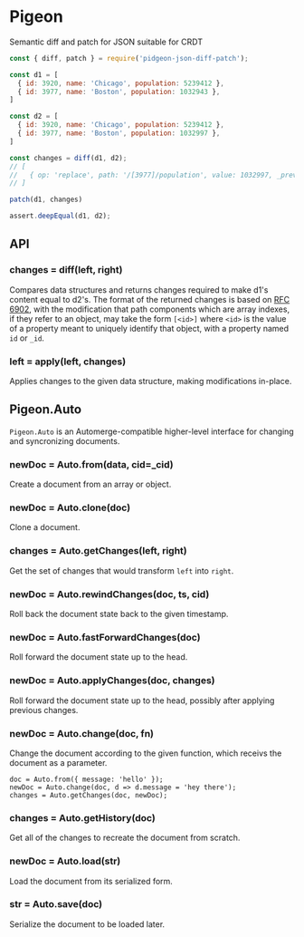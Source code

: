 # Pigeon

Semantic diff and patch for JSON suitable for CRDT


```javascript
const { diff, patch } = require('pidgeon-json-diff-patch');

const d1 = [
  { id: 3920, name: 'Chicago', population: 5239412 },
  { id: 3977, name: 'Boston', population: 1032943 },
]

const d2 = [
  { id: 3920, name: 'Chicago', population: 5239412 },
  { id: 3977, name: 'Boston', population: 1032997 },
]

const changes = diff(d1, d2);
// [
//   { op: 'replace', path: '/[3977]/population', value: 1032997, _prev: 1032943 }
// ]

patch(d1, changes)

assert.deepEqual(d1, d2);
```

## API

### changes = diff(left, right)

Compares data structures and returns changes required to make d1's content equal to d2's.  The format of the returned changes is based on [RFC 6902](https://tools.ietf.org/html/rfc6902), with the modification that path components which are array indexes, if they refer to an object, may take the form `[<id>]` where `<id>` is the value of a property meant to uniquely identify that object, with a property named `id` or `_id`.

### left = apply(left, changes)

Applies changes to the given data structure, making modifications in-place.


## Pigeon.Auto

`Pigeon.Auto` is an Automerge-compatible higher-level interface for changing and syncronizing documents.

### newDoc = Auto.from(data, cid=_cid)

Create a document from an array or object.

### newDoc = Auto.clone(doc)

Clone a document.

### changes = Auto.getChanges(left, right)

Get the set of changes that would transform `left` into `right`.

### newDoc = Auto.rewindChanges(doc, ts, cid)

Roll back the document state back to the given timestamp.

### newDoc = Auto.fastForwardChanges(doc)

Roll forward the document state up to the head.

### newDoc = Auto.applyChanges(doc, changes)

Roll forward the document state up to the head, possibly after applying previous changes.

### newDoc = Auto.change(doc, fn)

Change the document according to the given function, which receivs the document as a parameter.

```
doc = Auto.from({ message: 'hello' });
newDoc = Auto.change(doc, d => d.message = 'hey there');
changes = Auto.getChanges(doc, newDoc);
```

### changes = Auto.getHistory(doc)

Get all of the changes to recreate the document from scratch.

### newDoc = Auto.load(str)

Load the document from its serialized form.

### str = Auto.save(doc)

Serialize the document to be loaded later.

